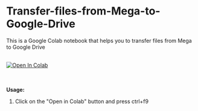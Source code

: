 # Transfer-files-from-Mega-to-Google-Drive
This is a Google Colab notebook that helps you to transfer files from Mega to Google Drive

<br>
<a href="https://colab.research.google.com/github/cheems/Mega-to-Google-Drive/blob/master/Transfer_files_from_Mega_to_Google_Drive.ipynb" target="_parent\"><img src="https://colab.research.google.com/assets/colab-badge.svg" alt="Open In Colab"/></a>

<br><br><b>Usage:</b>
1. Click on the "Open in Colab" button and press ctrl+f9
